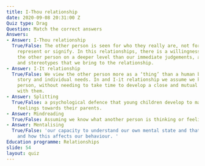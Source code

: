 ```yaml
---
title: I-Thou relationship
date: 2020-09-08 20:31:00 Z
Quiz type: Drag
Question: Match the correct answers
Answers:
- Answer: I-Thou relationship
  True/False: The other person is seen for who they really are, not for what they
    represent or signify. In this relationships, there is a willingness to understand
    the other person on a deeper level than our immediate judgements, assumptions
    and stereotypes that we bring to the relationship.
- Answer: I-It relationship
  True/False: We view the other person more as a ‘thing’ than a human being with a
    story and individual needs. In and I-it relationship we assume we know the other
    person, without needing to take time to develop a close and mutual relationship
    with them.
- Answer: Splitting
  True/False: a psychological defence that young children develop to manage ambivalent
    feelings towards their parents.
- Answer: Mindreading
  True/False: Assuming we know what another person is thinking or feeling
- Answer: Mentalising
  True/False: 'our capacity to understand our own mental state and that of other people
    and how this affects our behaviour. '
Education programme: Relationships
slide: 54
layout: quiz
---
```


